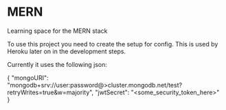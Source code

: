 # MERN
Learning space for the MERN stack

To use this project you need to create the setup for config. This is used by Heroku later on in the development steps.

Currently it uses the following json:

{
    "mongoURI": "mongodb+srv://user:password@>cluster.mongodb.net/test?retryWrites=true&w=majority",
    "jwtSecret": "<some_security_token_here>" 
}